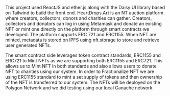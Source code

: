 This project used ReactJS and ether.js along with the Daisy UI library based on Tailwind to build the front end. HeartDrops.Art is an NT auction platform where creators, collectors, donors and charities can gather. Creators, collectors and donators can log in using Metamask and donate an existing NFT or mint one directly on the platform through smart contracts we developed. The platform supports ERC 721 and ERC1155.  When NFT are minted, metadata is stored on IPFS using nft.storage to store and retrieve user generated NFTs. 

The smart contract side leverages token contract standards, ERC1155 and ERC721 to Mint NFTs as we are supporting both ERC1155 and ERC721. This allows us to Mint NFT in both standards and also allows users to donate NFT to charities using our system. In order to Fractionalize NFT we are using ERC1155 standard to mint a set supply of tokens and then ownership of the NFT is transferred to our system. The NFTs will be deployed on the Polygon Network and we did testing using our local Ganache network.
